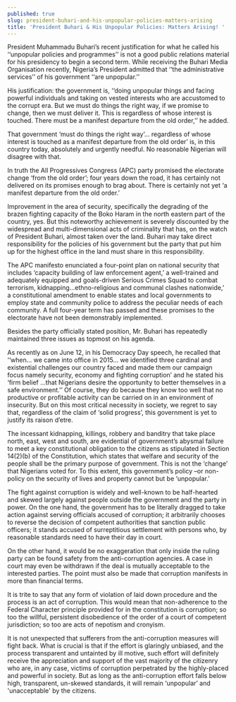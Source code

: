 ```yaml
---
published: true
slug: president-buhari-and-his-unpopular-policies-matters-arising
title: 'President Buhari & His Unpopular Policies: Matters Arising! '
---
```

President Muhammadu Buhari’s recent justification for what he called his ‘‘unpopular policies and programmes’’ is not a good public relations material for his presidency to begin a second term.
While receiving the Buhari Media Organisation recently, Nigeria’s President admitted that ‘‘the administrative services’’ of his government ‘‘are unpopular.’’

His justification: the government is, ‘‘doing unpopular things and facing powerful individuals and taking on vested interests who are accustomed to the corrupt era. But we must do things the right way, if we promise to change, then we must deliver it. This is regardless of whose interest is touched. There must be a manifest departure from the old order,’’ he added.

That government ‘must do things the right way’… regardless of whose interest is touched as a manifest departure from the old order’ is, in this country today, absolutely and urgently needful. No reasonable Nigerian will disagree with that.

In truth the All Progressives Congress (APC) party promised the electorate change ‘from the old order’; four years down the road, it has certainly not delivered on its promises enough to brag about. There is certainly not yet ‘a manifest departure from the old order.’

Improvement in the area of security, specifically the degrading of the brazen fighting capacity of the Boko Haram in the north eastern part of the country, yes. But this noteworthy achievement is severely discounted by the widespread and multi-dimensional acts of criminality that has, on the watch of President Buhari, almost taken over the land. Buhari may take direct responsibility for the policies of his government but the party that put him up for the highest office in the land must share in this responsibility.

The APC manifesto enunciated a four-point plan on national security that includes ‘capacity building  of law enforcement  agent,’ a well-trained and adequately equipped  and goals-driven Serious Crimes Squad to combat terrorism, kidnapping…ethno-religious  and communal clashes nationwide,’ a constitutional amendment to  enable  states  and local governments to employ state and community  police  to address the peculiar needs of each  community. A full four-year term has passed and these promises to the electorate have not been demonstrably implemented.

Besides the party officially stated position, Mr. Buhari has repeatedly maintained three issues as topmost on his agenda.

As recently as on June 12, in his Democracy Day speech, he recalled that ‘‘when… we came into office in 2015… we identified three cardinal and existential challenges our country faced and made them our campaign focus namely security, economy and fighting corruption’ and he stated his ‘firm belief …that Nigerians desire the opportunity to better themselves in a safe environment.’’ Of course, they do because they know too well that no productive or profitable activity can be carried on in an environment of insecurity. But on this most critical necessity in society, we regret to say that, regardless of the claim of ‘solid progress’, this government is yet to justify its raison d’etre.

The incessant kidnapping, killings, robbery and banditry that take place north, east, west and south, are evidential of government’s abysmal failure to meet a key constitutional obligation to the citizens as stipulated in Section 14(2)(b) of the Constitution, which states that welfare and security of the people shall be the primary purpose of government. This is not the ‘change’ that Nigerians voted for. To this extent, this government’s policy –or non-policy on the security of lives and property cannot but be ‘unpopular.’

The fight against corruption is widely and well-known to be half-hearted and skewed largely against people outside the government and the party in power. On the one hand, the government has to be literally dragged to take action against serving officials accused of corruption; it arbitrarily chooses to reverse the decision of competent authorities that sanction public officers; it stands accused of surreptitious settlement with persons who, by reasonable standards need to have their day in court.
 
On the other hand, it would be no exaggeration that only inside the ruling party can be found safety from the anti-corruption agencies. A case in court may even be withdrawn if the deal is mutually acceptable to the interested parties. The point must also be made that corruption manifests in more than financial terms.

It is trite to say that any form of violation of laid down procedure and the process is an act of corruption. This would mean that non-adherence to the Federal Character principle provided for in the constitution is corruption; so too the willful, persistent disobedience of the order of a court of competent jurisdiction; so too are acts of nepotism and cronyism. 

It is not unexpected that sufferers from the anti-corruption measures will fight back. What is crucial is that if the effort is glaringly unbiased, and the process transparent and untainted by ill motive, such effort will definitely receive the appreciation and support of the vast majority of the citizenry who are, in any case, victims of corruption perpetrated by the highly-placed and powerful in society. But as long as the anti-corruption effort falls below high, transparent, un-skewed standards, it will remain ‘unpopular’ and 'unacceptable' by the citizens.
